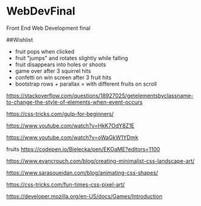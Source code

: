 # WebDevFinal
Front End Web Development final

##Wishlist
- fruit pops when clicked
- fruit "jumps" and rotates slightly while falling
- fruit disappears into holes or shoots
- game over after 3 squirrel hits
- confetti on win screen after 3 fruit hits
- bootstrap rows + parallax = with different fruits on scroll

https://stackoverflow.com/questions/18927025/getelementsbyclassname-to-change-the-style-of-elements-when-event-occurs

https://css-tricks.com/gulp-for-beginners/

https://www.youtube.com/watch?v=HkK7OdY8Z1E

https://www.youtube.com/watch?v=oWaGkW1YDmk

fruits
https://codepen.io/Bielecka/pen/EKOaME?editors=1100

https://www.evancrouch.com/blog/creating-minimalist-css-landscape-art/

https://www.sarasoueidan.com/blog/animating-css-shapes/

https://css-tricks.com/fun-times-css-pixel-art/

https://developer.mozilla.org/en-US/docs/Games/Introduction
